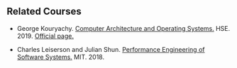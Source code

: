 Related Courses
---

* George Kouryachy. [Computer Architecture and Operating Systems.](https://uneex.ru/HSE)
HSE. 2019. [Official page.](http://wiki.cs.hse.ru/ACOS_DSBA_2019/2020)

* Charles Leiserson and Julian Shun. [Performance Engineering of Software Systems.](
https://ocw.mit.edu/courses/electrical-engineering-and-computer-science/6-172-performance-engineering-of-software-systems-fall-2018)
MIT. 2018.

